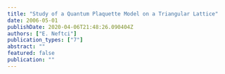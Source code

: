 ```yaml
---
title: "Study of a Quantum Plaquette Model on a Triangular Lattice"
date: 2006-05-01
publishDate: 2020-04-06T21:48:26.090404Z
authors: ["E. Neftci"]
publication_types: ["7"]
abstract: ""
featured: false
publication: ""
---
```


